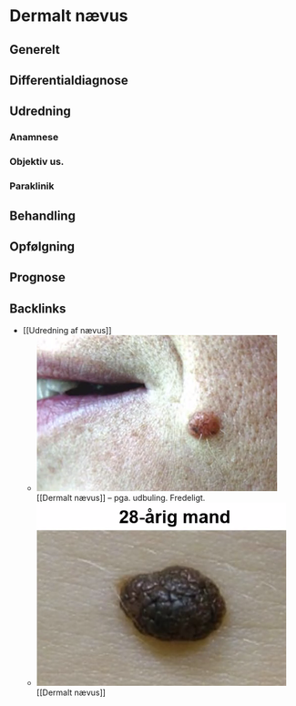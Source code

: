 # Dermalt nævus
## Generelt


## Differentialdiagnose


## Udredning
### Anamnese

### Objektiv us.

### Paraklinik

## Behandling


## Opfølgning


## Prognose


## Backlinks
* [[Udredning af nævus]]
	* ![](BearImages/CF4B1319-CBA2-42F3-9A3E-CEE6B0324B6E-21052-00004AF7CF7D1E55/5459366C-1F92-4935-AD6A-105B3C65FF4D.png)
[[Dermalt nævus]] – pga. udbuling. Fredeligt.
	* ![](BearImages/C56C5172-5D19-490F-86F5-E1F228CDF93E-21052-00004B0377DE3819/D2119E57-FE3E-4761-A4CD-EDDC88EEF46B.png)
[[Dermalt nævus]]

<!-- #anki/tag/med/Derma #anki/deck/Medicine -->

<!-- {BearID:4D694282-405F-401C-BE5A-E73019943CEB-21052-00004AFF9C3BF32A} -->
